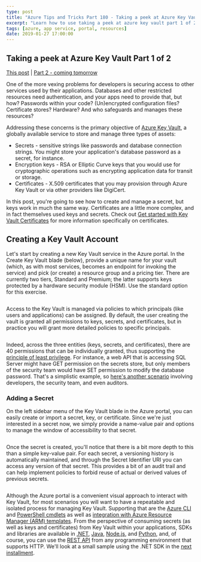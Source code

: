```yaml
---
type: post
title: "Azure Tips and Tricks Part 180 - Taking a peek at Azure Key Vault Part 1 of 2"
excerpt: "Learn how to use taking a peek at azure key vault part 1 of 2"
tags: [azure, app service, portal, resources]
date: 2019-01-27 17:00:00
---
```

 

## Taking a peek at Azure Key Vault Part 1 of 2

[This post]() | [Part 2 - coming tomorrow]()
 
One of the more vexing problems for developers is securing access to other services used by their applications. Databases and other restricted resources need authentication, and your apps need to provide that, but how? Passwords within your code? (Un)encrypted configuration files? Certificate stores? Hardware? And who safeguards and manages these resources?

Addressing these concerns is the primary objective of [Azure Key Vault](https://azure.microsoft.com/en-us/services/key-vault/), a globally available service to store and manage three types of assets:

- Secrets - sensitive strings like passwords and database connection strings. You might store your application's database password as a secret, for instance.
- Encryption keys - RSA or Elliptic Curve keys that you would use for cryptographic operations such as encrypting application data for transit or storage.
- Certificates - X.509 certificates that you may provision through Azure Key Vault or via other providers like DigiCert.

In this post, you're going to see how to create and manage a secret, but keys work in much the same way. Certificates are a little more complex, and in fact themselves used keys and secrets. Check out [Get started with Key Vault Certificates](https://docs.microsoft.com/en-us/azure/key-vault/certificate-scenarios) for more information specifically on certificates.

## Creating a Key Vault Account

Let's start by creating a new Key Vault service in the Azure portal. In the Create Key Vault blade (below), provide a unique name for your vault (which, as with most services, becomes an endpoint for invoking the service) and pick (or create) a resource group and a pricing tier. There are currently two tiers, Standard and Premium; the latter supports keys protected by a hardware security module (HSM). Use the standard option for this exercise.

<img :src="$withBase('/files/create-kv.png')">

Access to the Key Vault is managed via policies to which principals (like users and applications) can be assigned. By default, the user creating the vault is granted all permissions to keys, secrets, and certificates, but in practice you will grant more detailed policies to specific principals. 

<img :src="$withBase('/files/create-kv-policy.png')">

Indeed, across the three entities (keys, secrets, and certificates), there are 40 permissions that can be individually granted, thus supporting the [principle of least privilege](https://docs.microsoft.com/en-us/windows-server/identity/ad-ds/plan/security-best-practices/implementing-least-privilege-administrative-models).  For instance, a web API that is accessing SQL Server might have GET permission on the secrets store, but only members of the security team would have SET permission to modify the database password. That's a simplistic example, so [here's another scenario](https://docs.microsoft.com/en-us/azure/key-vault/key-vault-secure-your-key-vault#example) involving developers, the security team, and even auditors.

### Adding a Secret

On the left sidebar menu of the Key Vault blade in the Azure portal, you can easily create or import a secret, key, or certificate. Since we're just interested in a secret now, we simply provide a name-value pair and options to manage the window of accessibility to that secret. 

<img :src="$withBase('/files/create-secret.png')">

Once the secret is created, you'll notice that there is a bit more depth to this than a simple key-value pair. For each secret, a versioning history is automatically maintained, and through the Secret Identifier URI you can access any version of that secret. This provides a bit of an audit trail and can help implement policies to forbid reuse of actual or derived values of previous secrets.

<img :src="$withBase('/files/kv-history.png')">

Although the Azure portal is a convenient visual approach to interact with Key Vault, for most scenarios you will want to have a repeatable and isolated process for managing Key Vault. Supporting that are the [Azure CLI](https://docs.microsoft.com/en-us/azure/key-vault/quick-create-cli) and [PowerShell cmdlets](https://docs.microsoft.com/en-us/azure/key-vault/quick-create-powershell) as well as [integration with Azure Resource Manager (ARM) templates](https://docs.microsoft.com/en-us/azure/azure-resource-manager/resource-manager-keyvault-parameter). 
From the perspective of consuming secrets (as well as keys and certificates) from Key Vault within your applications, SDKs and libraries are available in [.NET](https://docs.microsoft.com/en-us/dotnet/api/microsoft.azure.keyvault?view=azure-dotnet), [Java](https://docs.microsoft.com/en-us/java/api/overview/azure/keyvault?view=azure-java-stable), [Node.js](https://docs.microsoft.com/en-us/javascript/api/overview/azure/key-vault?view=azure-node-latest), and [Python](https://docs.microsoft.com/en-us/python/api/overview/azure/key-vault?view=azure-python), and, of course, 
you can use the [REST API](https://docs.microsoft.com/en-us/rest/api/keyvault/) from any programming environment that supports HTTP. We'll look at a small sample using the .NET SDK in the [next installment](tip181).

